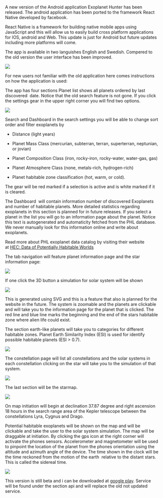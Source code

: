 <div class="post-subtitle">

A new version of the Android application Exoplanet Hunter has been released. The android application has been ported to the framework React Native developed by facebook.

React Native is a framework for building native mobile apps using JavaScript and this will allow us to easily build cross platform applications for IOS, android and Web. This update is just for Android but future updates including more platforms will come.

The app is available in two languishes English and Swedish. Compered to the old version the user interface has been improved.

![](https://i.imgur.com/RVSQ9qNl.jpg)

For new users not familiar with the old application here comes instructions on how the application is used:

The app has four sections Planet list shows all planets ordered by last discovered  date. Notice that the old search feature is not gone. If you click the settings gear in the upper right corner you will find two options.

![](https://i.imgur.com/NEnhime.png)

Search and Dashboard in the search settings you will be able to change sort order and filter exoplanets by

*   Distance (light years)

*   Planet Mass Class (mercurian, subterran, terran, superterran, neptunian, or jovian)

*   Planet Composition Class (iron, rocky-iron, rocky-water, water-gas, gas)

*   Planet Atmosphere Class (none, metals-rich, hydrogen-rich)

*   Planet habitable zone classification (hot, warm, or cold).

The gear will be red marked if a selection is active and is white marked if it is cleared.

The Dashboard  will contain information number of discovered Exoplanets and number of habitable planets. More detailed statistics regarding exoplanets in this section is planned for in future releases. If you select a planet in the list you will go to an information page about the planet. Notice this text is autogenerated and automaticity fetched from the PHL database. We never manually look for this information online and write about exoplanets.

Read more about PHL exoplanet data catalog by visiting their website at [HEC: Data of Potentially Habitable Worlds](http://phl.upr.edu/projects/habitable-exoplanets-catalog/data)‎ 

The tab navigation will feature planet information page and the star information page:

![](https://i.imgur.com/ifC7uzJ.jpg)

If one click the 3D button a simulation for solar system will be shown

**![](https://i.imgur.com/nzDtDfN.png)**

This is generated using SVG and this is a feature that also is planned for the website in the future. The system is zoomable and the planets are clickable and will take you to the information page for the planet that is clicked. The red line and blue line marks the beginning and the end of the stars habitable zone where alien life could exist.

The section earth-like planets will take you to categories for different habitable zones. Planet Earth Similarity Index (ESI) is used for identify possible habitable planets (ESI > 0.7).

![](https://i.imgur.com/XYyvZKj.png)

The constellation page will list all constellations and the solar systems in each constellation clicking on the star will take you to the simulation of that system.

![](https://i.imgur.com/BCzuYX9.jpg)

The last section will be the starmap.

![](https://i.imgur.com/BZLwjAj.png)

On map initiation will begin at declination 37.87 degree and right ascension 18 hours in the search range area of the Kepler telescope between the constellations Lyra, Cygnus and Drago.

Potential habitable exoplanets will be shown on the map and will be clickable and take the user to the solar system simulation. The map will be draggable at initiation. By clicking the gps icon at the right corner will activate the phones sensors. Accelerometer and magnetometer will be used to pinpoint the location of the planet from the phones orientation using the altitude and azimuth angle of the device. The time shown in the clock will be the time reckoned from the motion of the earth  relative to the distant stars. This is called the sidereal time.

![](https://i.imgur.com/HU1cE9K.png)

This version is still beta and i can be downloaded at [google play](https://play.google.com/store/apps/details?id=com.varoid.exoplanethunter&hl=en). Service will be found under the section api and will replace the old not updated service.

